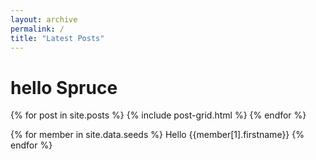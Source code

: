 ```yaml
---
layout: archive
permalink: /
title: "Latest Posts"
---
```

<h1> hello Spruce </h1>
<div class="tiles">
{% for post in site.posts %}
	{% include post-grid.html %}
{% endfor %}

{% for member in site.data.seeds %}
  Hello {{member[1].firstname}}
{% endfor %}

</div><!-- /.tiles -->
